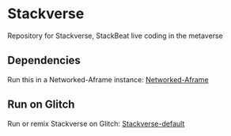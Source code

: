 # Stackverse

Repository for Stackverse, StackBeat live coding in the metaverse

## Dependencies

Run this in a Networked-Aframe instance: [Networked-Aframe](https://github.com/networked-aframe/networked-aframe)

## Run on Glitch

Run or remix Stackverse on Glitch: [Stackverse-default](https://stackverse-default-project.glitch.me/)
